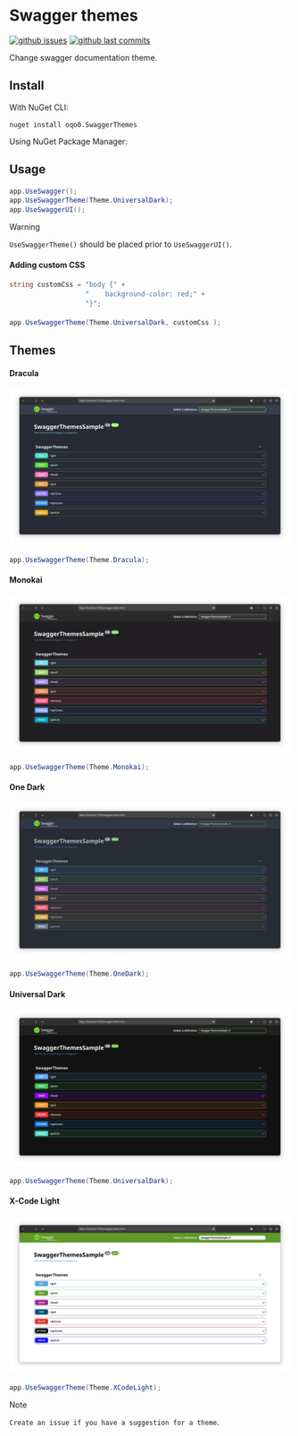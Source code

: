 # Swagger themes

[![github issues](https://img.shields.io/github/issues/oqo0/swagger-themes?&color=E0AF18)]()
[![github last commits](https://img.shields.io/github/last-commit/oqo0/swagger-themes)]()

Change swagger documentation theme.

## Install
With NuGet CLI:
```
nuget install oqo0.SwaggerThemes
```
Using NuGet Package Manager:

## Usage
```csharp
app.UseSwagger();
app.UseSwaggerTheme(Theme.UniversalDark);
app.UseSwaggerUI();
```

> [!WARNING]  
> `UseSwaggerTheme()` should be placed prior to `UseSwaggerUI()`.

#### Adding custom CSS
```csharp
string customCss = "body {" +
                   "    background-color: red;" +
                   "}";

app.UseSwaggerTheme(Theme.UniversalDark, customCss );
```

## Themes
#### Dracula
![alt text](assets/dracula.png)
```csharp
app.UseSwaggerTheme(Theme.Dracula);
```

#### Monokai
![alt text](assets/monokai.png)
```csharp
app.UseSwaggerTheme(Theme.Monokai);
```

#### One Dark
![alt text](assets/one-dark.png)
```csharp
app.UseSwaggerTheme(Theme.OneDark);
```

#### Universal Dark
![alt text](assets/universal-dark.png)
```csharp
app.UseSwaggerTheme(Theme.UniversalDark);
```

#### X-Code Light
![alt text](assets/x-code-light.png)
```csharp
app.UseSwaggerTheme(Theme.XCodeLight);
```

> [!NOTE]  
> `Create an issue if you have a suggestion for a theme`.